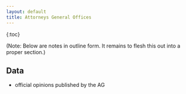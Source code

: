 ```yaml
---
layout: default
title: Attorneys General Offices
---
```


{:toc}

(Note: Below are notes in outline form. It remains to flesh this out into a proper section.)

## Data

* official opinions published by the AG
